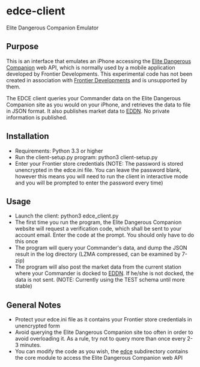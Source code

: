# edce-client
Elite Dangerous Companion Emulator

## Purpose

This is an interface that emulates an iPhone accessing the [Elite Dangerous Companion](https://itunes.apple.com/gb/app/elite-dangerous/id897148481?mt=8) web API, which is normally used by a mobile application developed by Frontier Developments. This experimental code has not been created in association with [Frontier Developments](http://www.frontier.co.uk/) and is unsupported by them.

The EDCE client queries your Commander data on the Elite Dangerous Companion site as you would on your iPhone, and retrieves the data to file in JSON format. It also publishes market data to [EDDN](https://github.com/jamesremuscat/EDDN/wiki). No private information is published.

## Installation

* Requirements: Python 3.3 or higher
* Run the client-setup.py program: python3 client-setup.py
* Enter your Frontier store credentials (NOTE: The password is stored unencrypted in the edce.ini file. You can leave the password blank, however this means you will need to run the client in interactive mode and you will be prompted to enter the password every time)

## Usage

* Launch the client: python3 edce_client.py
* The first time you run the program, the Elite Dangerous Companion website will request a verification code, which shall be sent to your account email. Enter the code at the prompt. You should only have to do this once
* The program will query your Commander's data, and dump the JSON result in the log directory (LZMA compressed, can be examined by 7-zip)
* The program will also post the market data from the current station where your Commander is docked to [EDDN](https://github.com/jamesremuscat/EDDN/wiki). If he/she is not docked, the data is not sent. (NOTE: Currently using the TEST schema until more stable)

## General Notes

* Protect your edce.ini file as it contains your Frontier store credentials in unencrypted form
* Avoid querying the Elite Dangerous Companion site too often in order to avoid overloading it. As a rule, try not to query more than once every 2-3 minutes.
* You can modify the code as you wish, the [edce](https://github.com/Andargor/edce-client/tree/master/edce) subdirectory contains the core module to access the Elite Dangerous Companion web API

